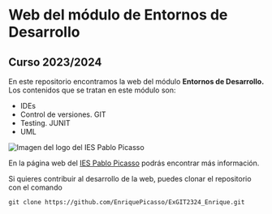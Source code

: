 # Web del módulo de Entornos de Desarrollo

## Curso 2023/2024

En este repositorio encontramos la web del módulo **Entornos de Desarrollo.** Los contenidos que se tratan en este módulo son:

- IDEs
- Control de versiones. GIT
- Testing. JUNIT
- UML

![Imagen del logo del IES Pablo Picasso](https://fpiespablopicasso.es/wp-content/uploads/2022/03/LOGOTIPO-IES-PABLO-PICASSO-texto-morado.png)

En la página web del [IES Pablo Picasso](https://fpiespablopicasso.es/) podrás encontrar más información.

Si quieres contribuir al desarrollo de la web, puedes clonar el repositorio con el comando
```
git clone https://github.com/EnriquePicasso/ExGIT2324_Enrique.git
